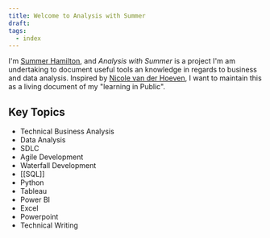 ```yaml
---
title: Welcome to Analysis with Summer
draft: 
tags:
  - index
---
```

I'm [Summer Hamilton](https://www.summerzhamilton.com/), and *Analysis with Summer* is a project I'm am undertaking to document useful tools an knowledge in regards to business and data analysis. Inspired by [Nicole van der Hoeven](https://nicolevanderhoeven.com/), I want to maintain this as a living document of my "learning in Public".

## Key Topics
- Technical Business Analysis
- Data Analysis
- SDLC
- Agile Development
- Waterfall Development
- [[SQL]]
- Python
- Tableau
- Power BI
- Excel
- Powerpoint
- Technical Writing
